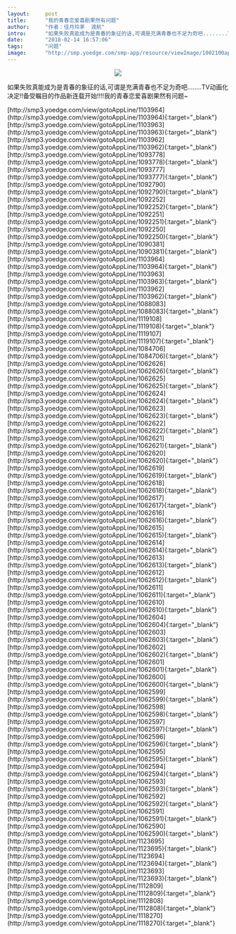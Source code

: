```yaml
---
layout:     post
title:      "我的青春恋爱喜剧果然有问题"
author:     "作者：佳月玲茅  渡航"
intro:      "如果失败真能成为是青春的象征的话,可谓是充满青春也不足为奇吧........TV动画化决定!!备受瞩目的作品新连载开始!!!!我的青春恋爱喜剧果然有问题~"
date:       "2018-02-14 16:57:06"
tags:       "问题"
image:      "http://smp.yoedge.com/smp-app/resource/viewImage/1002100appline.png"
---
```

<div style="text-align: center">
<p><img src="http://smp.yoedge.com/smp-app/resource/viewImage/1002100appline.png"/></p>
</div>
<p class="post-meta">
<span>如果失败真能成为是青春的象征的话,可谓是充满青春也不足为奇吧........TV动画化决定!!备受瞩目的作品新连载开始!!!!我的青春恋爱喜剧果然有问题~</span>
</p>
[http://smp3.yoedge.com/view/gotoAppLine/1103964](http://smp3.yoedge.com/view/gotoAppLine/1103964){:target="_blank"}
[http://smp3.yoedge.com/view/gotoAppLine/1103963](http://smp3.yoedge.com/view/gotoAppLine/1103963){:target="_blank"}
[http://smp3.yoedge.com/view/gotoAppLine/1103962](http://smp3.yoedge.com/view/gotoAppLine/1103962){:target="_blank"}
[http://smp3.yoedge.com/view/gotoAppLine/1093778](http://smp3.yoedge.com/view/gotoAppLine/1093778){:target="_blank"}
[http://smp3.yoedge.com/view/gotoAppLine/1093777](http://smp3.yoedge.com/view/gotoAppLine/1093777){:target="_blank"}
[http://smp3.yoedge.com/view/gotoAppLine/1092790](http://smp3.yoedge.com/view/gotoAppLine/1092790){:target="_blank"}
[http://smp3.yoedge.com/view/gotoAppLine/1092252](http://smp3.yoedge.com/view/gotoAppLine/1092252){:target="_blank"}
[http://smp3.yoedge.com/view/gotoAppLine/1092251](http://smp3.yoedge.com/view/gotoAppLine/1092251){:target="_blank"}
[http://smp3.yoedge.com/view/gotoAppLine/1092250](http://smp3.yoedge.com/view/gotoAppLine/1092250){:target="_blank"}
[http://smp3.yoedge.com/view/gotoAppLine/1090381](http://smp3.yoedge.com/view/gotoAppLine/1090381){:target="_blank"}
[http://smp3.yoedge.com/view/gotoAppLine/1103964](http://smp3.yoedge.com/view/gotoAppLine/1103964){:target="_blank"}
[http://smp3.yoedge.com/view/gotoAppLine/1103963](http://smp3.yoedge.com/view/gotoAppLine/1103963){:target="_blank"}
[http://smp3.yoedge.com/view/gotoAppLine/1103962](http://smp3.yoedge.com/view/gotoAppLine/1103962){:target="_blank"}
[http://smp3.yoedge.com/view/gotoAppLine/1088083](http://smp3.yoedge.com/view/gotoAppLine/1088083){:target="_blank"}
[http://smp3.yoedge.com/view/gotoAppLine/1119108](http://smp3.yoedge.com/view/gotoAppLine/1119108){:target="_blank"}
[http://smp3.yoedge.com/view/gotoAppLine/1119107](http://smp3.yoedge.com/view/gotoAppLine/1119107){:target="_blank"}
[http://smp3.yoedge.com/view/gotoAppLine/1084706](http://smp3.yoedge.com/view/gotoAppLine/1084706){:target="_blank"}
[http://smp3.yoedge.com/view/gotoAppLine/1062626](http://smp3.yoedge.com/view/gotoAppLine/1062626){:target="_blank"}
[http://smp3.yoedge.com/view/gotoAppLine/1062625](http://smp3.yoedge.com/view/gotoAppLine/1062625){:target="_blank"}
[http://smp3.yoedge.com/view/gotoAppLine/1062624](http://smp3.yoedge.com/view/gotoAppLine/1062624){:target="_blank"}
[http://smp3.yoedge.com/view/gotoAppLine/1062623](http://smp3.yoedge.com/view/gotoAppLine/1062623){:target="_blank"}
[http://smp3.yoedge.com/view/gotoAppLine/1062622](http://smp3.yoedge.com/view/gotoAppLine/1062622){:target="_blank"}
[http://smp3.yoedge.com/view/gotoAppLine/1062621](http://smp3.yoedge.com/view/gotoAppLine/1062621){:target="_blank"}
[http://smp3.yoedge.com/view/gotoAppLine/1062620](http://smp3.yoedge.com/view/gotoAppLine/1062620){:target="_blank"}
[http://smp3.yoedge.com/view/gotoAppLine/1062619](http://smp3.yoedge.com/view/gotoAppLine/1062619){:target="_blank"}
[http://smp3.yoedge.com/view/gotoAppLine/1062618](http://smp3.yoedge.com/view/gotoAppLine/1062618){:target="_blank"}
[http://smp3.yoedge.com/view/gotoAppLine/1062617](http://smp3.yoedge.com/view/gotoAppLine/1062617){:target="_blank"}
[http://smp3.yoedge.com/view/gotoAppLine/1062616](http://smp3.yoedge.com/view/gotoAppLine/1062616){:target="_blank"}
[http://smp3.yoedge.com/view/gotoAppLine/1062615](http://smp3.yoedge.com/view/gotoAppLine/1062615){:target="_blank"}
[http://smp3.yoedge.com/view/gotoAppLine/1062614](http://smp3.yoedge.com/view/gotoAppLine/1062614){:target="_blank"}
[http://smp3.yoedge.com/view/gotoAppLine/1062613](http://smp3.yoedge.com/view/gotoAppLine/1062613){:target="_blank"}
[http://smp3.yoedge.com/view/gotoAppLine/1062612](http://smp3.yoedge.com/view/gotoAppLine/1062612){:target="_blank"}
[http://smp3.yoedge.com/view/gotoAppLine/1062611](http://smp3.yoedge.com/view/gotoAppLine/1062611){:target="_blank"}
[http://smp3.yoedge.com/view/gotoAppLine/1062610](http://smp3.yoedge.com/view/gotoAppLine/1062610){:target="_blank"}
[http://smp3.yoedge.com/view/gotoAppLine/1062604](http://smp3.yoedge.com/view/gotoAppLine/1062604){:target="_blank"}
[http://smp3.yoedge.com/view/gotoAppLine/1062603](http://smp3.yoedge.com/view/gotoAppLine/1062603){:target="_blank"}
[http://smp3.yoedge.com/view/gotoAppLine/1062602](http://smp3.yoedge.com/view/gotoAppLine/1062602){:target="_blank"}
[http://smp3.yoedge.com/view/gotoAppLine/1062601](http://smp3.yoedge.com/view/gotoAppLine/1062601){:target="_blank"}
[http://smp3.yoedge.com/view/gotoAppLine/1062600](http://smp3.yoedge.com/view/gotoAppLine/1062600){:target="_blank"}
[http://smp3.yoedge.com/view/gotoAppLine/1062599](http://smp3.yoedge.com/view/gotoAppLine/1062599){:target="_blank"}
[http://smp3.yoedge.com/view/gotoAppLine/1062598](http://smp3.yoedge.com/view/gotoAppLine/1062598){:target="_blank"}
[http://smp3.yoedge.com/view/gotoAppLine/1062597](http://smp3.yoedge.com/view/gotoAppLine/1062597){:target="_blank"}
[http://smp3.yoedge.com/view/gotoAppLine/1062596](http://smp3.yoedge.com/view/gotoAppLine/1062596){:target="_blank"}
[http://smp3.yoedge.com/view/gotoAppLine/1062595](http://smp3.yoedge.com/view/gotoAppLine/1062595){:target="_blank"}
[http://smp3.yoedge.com/view/gotoAppLine/1062594](http://smp3.yoedge.com/view/gotoAppLine/1062594){:target="_blank"}
[http://smp3.yoedge.com/view/gotoAppLine/1062593](http://smp3.yoedge.com/view/gotoAppLine/1062593){:target="_blank"}
[http://smp3.yoedge.com/view/gotoAppLine/1062592](http://smp3.yoedge.com/view/gotoAppLine/1062592){:target="_blank"}
[http://smp3.yoedge.com/view/gotoAppLine/1062591](http://smp3.yoedge.com/view/gotoAppLine/1062591){:target="_blank"}
[http://smp3.yoedge.com/view/gotoAppLine/1062590](http://smp3.yoedge.com/view/gotoAppLine/1062590){:target="_blank"}
[http://smp3.yoedge.com/view/gotoAppLine/1123695](http://smp3.yoedge.com/view/gotoAppLine/1123695){:target="_blank"}
[http://smp3.yoedge.com/view/gotoAppLine/1123694](http://smp3.yoedge.com/view/gotoAppLine/1123694){:target="_blank"}
[http://smp3.yoedge.com/view/gotoAppLine/1123693](http://smp3.yoedge.com/view/gotoAppLine/1123693){:target="_blank"}
[http://smp3.yoedge.com/view/gotoAppLine/1112809](http://smp3.yoedge.com/view/gotoAppLine/1112809){:target="_blank"}
[http://smp3.yoedge.com/view/gotoAppLine/1112808](http://smp3.yoedge.com/view/gotoAppLine/1112808){:target="_blank"}
[http://smp3.yoedge.com/view/gotoAppLine/1118270](http://smp3.yoedge.com/view/gotoAppLine/1118270){:target="_blank"}


